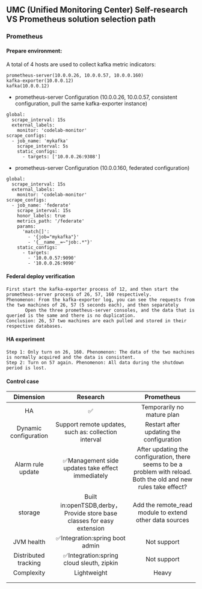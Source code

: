 ## UMC (Unified Monitoring Center) Self-research VS Prometheus solution selection path

### Prometheus
#### Prepare environment:

A total of 4 hosts are used to collect kafka metric indicators:
```
prometheus-server(10.0.0.26, 10.0.0.57, 10.0.0.160)
kafka-exporter(10.0.0.12)
kafka(10.0.0.12)
```

- prometheus-server Configuration (10.0.0.26, 10.0.0.57, consistent configuration, pull the same kafka-exporter instance)
```
global:
  scrape_interval: 15s 
  external_labels:
    monitor: 'codelab-monitor'
scrape_configs:
  - job_name: 'mykafka'
    scrape_interval: 5s
    static_configs:
      - targets: ['10.0.0.26:9308']
```

- prometheus-server Configuration (10.0.0.160, federated configuration)
```
global:
  scrape_interval: 15s 
  external_labels:
    monitor: 'codelab-monitor'
scrape_configs:
  - job_name: 'federate'
    scrape_interval: 15s
    honor_labels: true
    metrics_path: '/federate'
    params:
      'match[]':
        - '{job="mykafka"}'
        - '{__name__=~"job:.*"}'
    static_configs:
      - targets:
        - '10.0.0.57:9090'
        - '10.0.0.26:9090'
```

#### Federal deploy verification
```
First start the kafka-exporter process of 12, and then start the prometheus-server process of 26, 57, 160 respectively.
Phenomenon: From the kafka-exporter log, you can see the requests from the two machines of 26, 57 (5 seconds each), and then separately
       Open the three prometheus-server consoles, and the data that is queried is the same and there is no duplication.
Conclusion: 26, 57 two machines are each pulled and stored in their respective databases.
```

#### HA experiment
```
Step 1: Only turn on 26, 160. Phenomenon: The data of the two machines is normally acquired and the data is consistent.
Step 2: Turn on 57 again. Phenomenon: All data during the shutdown period is lost.
```

#### Control case

|   Dimension     |   Research                                             |           Prometheus             |
| :--------------: | :---------------------------------------------------: | :-----------------------------:  |
|      HA        |       ✅                                               | Temporarily no mature plan        |
|Dynamic configuration|Support remote updates, such as: collection interval|Restart after updating the configuration|
|Alarm rule update| ✅Management side updates take effect immediately|After updating the configuration, there seems to be a problem with reload. Both the old and new rules take effect?|
|    storage     | Built in:openTSDB,derby，Provide store base classes for easy extension|Add the remote_read module to extend other data sources|
|JVM health    | ✅Integration:spring boot admin                  |           Not support                   |
|Distributed tracking| ✅Integration:spring cloud sleuth, zipkin        |           Not support                    |
| Complexity   |      Lightweight                                 |           Heavy                        |
|              |                                                  |                                        |
|              |                                                  |                                        |

